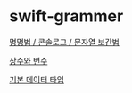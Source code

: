 # swift-grammer

[명명법 / 콘솔로그 / 문자열 보간법](https://github.com/JinUng41/swift-grammer/issues/1)

[상수와 변수](https://github.com/JinUng41/swift-grammer/issues/2)

[기본 데이터 타입](https://github.com/JinUng41/swift-grammer/issues/3)
